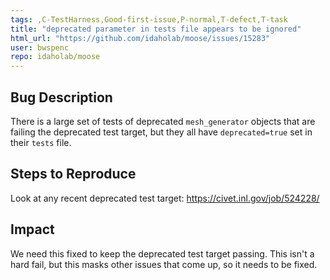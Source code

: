 ```yaml
---
tags: ,C-TestHarness,Good-first-issue,P-normal,T-defect,T-task
title: "deprecated parameter in tests file appears to be ignored"
html_url: "https://github.com/idaholab/moose/issues/15283"
user: bwspenc
repo: idaholab/moose
---
```


## Bug Description
There is a large set of tests of deprecated `mesh_generator` objects that are failing the deprecated test target, but they all have `deprecated=true` set in their `tests` file.

## Steps to Reproduce
Look at any recent deprecated test target:
https://civet.inl.gov/job/524228/

## Impact
We need this fixed to keep the deprecated test target passing. This isn't a hard fail, but this masks other issues that come up, so it needs to be fixed.
